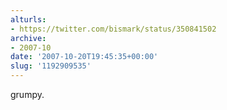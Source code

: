 ```yaml
---
alturls:
- https://twitter.com/bismark/status/350841502
archive:
- 2007-10
date: '2007-10-20T19:45:35+00:00'
slug: '1192909535'
---
```


grumpy.

